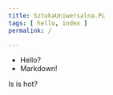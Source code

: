 ```yaml
---
title: SztukaUniwersalna.PL
tags: [ hello, index ]
permalink: /

---
```


 * Hello?
 * Markdown!

Is is hot?

<div>
  <Feed {...data} feed={ data.website.getCollectionOfTitle('Posts').pages } />
</div>

